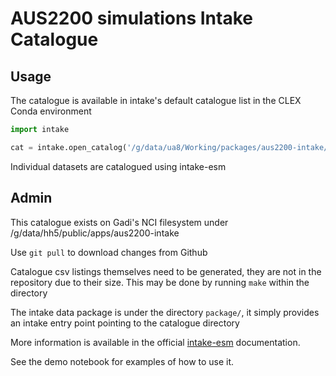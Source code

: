 # AUS2200 simulations Intake Catalogue

## Usage

The catalogue is available in intake's default catalogue list in the CLEX Conda
environment

```python
import intake

cat = intake.open_catalog('/g/data/ua8/Working/packages/aus2200-intake/catalogue.yaml') 
```

Individual datasets are catalogued using intake-esm

## Admin

This catalogue exists on Gadi's NCI filesystem under /g/data/hh5/public/apps/aus2200-intake

Use `git pull` to download changes from Github

Catalogue csv listings themselves need to be generated, they are not in the
repository due to their size. This may be done by running `make` within the
directory

The intake data package is under the directory `package/`, it simply provides
an intake entry point pointing to the catalogue directory


More information is available in the official [intake-esm](https://intake-esm.readthedocs.io/en/latest/) documentation.

See the demo notebook for examples of how to use it.
